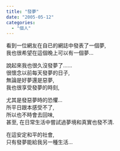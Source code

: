 ```yaml
---
title: "發夢"
date: "2005-05-12"
categories: 
  - "個人"
---
```


看到一位網友在自已的網誌中發表了一個夢,  
我也很希望在這個晚上可以有一個夢...

說起來我也很久沒發夢了......  
很懷念以前每天發夢的日子,  
無論是好夢還是惡夢,  
我也很享受發夢的時刻,

尤其是發惡夢時的恐懼...  
所平日跟本感受不了,  
所以也不時會去回味,  
甚至, 在日常生活中嘗試過夢境和真實也發不清.

在這安定和平的社會,  
只有發夢能給我另一種生活...

